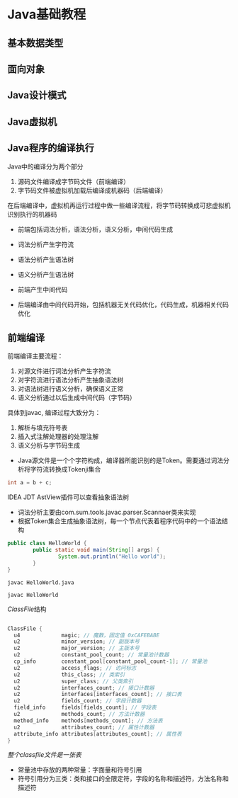 # Java基础教程

## 基本数据类型
## 面向对象
## Java设计模式
## Java虚拟机

## Java程序的编译执行
Java中的编译分为两个部分
1. 源码文件编译成字节码文件（前端编译）
2. 字节码文件被虚拟机加载后编译成机器码（后端编译）

在后端编译中，虚拟机再运行过程中做一些编译流程，将字节码转换成可悲虚拟机识别执行的机器码

* 前端包括词法分析，语法分析，语义分析，中间代码生成
* 词法分析产生字符流
* 语法分析产生语法树
* 语义分析产生语法树
* 前端产生中间代码

* 后端编译由中间代码开始，包括机器无关代码优化，代码生成，机器相关代码优化

## 前端编译
前端编译主要流程：
1. 对源文件进行词法分析产生字符流
2. 对字符流进行语法分析产生抽象语法树
3. 对语法树进行语义分析，确保语义正常
4. 语义分析通过以后生成中间代码（字节码）

具体到javac, 编译过程大致分为：
1. 解析与填充符号表
2. 插入式注解处理器的处理注解
3. 语义分析与字节码生成


* Java源文件是一个个字符构成，编译器所能识别的是Token。需要通过词法分析将字符流转换成Tokenji集合
```java
int a = b + c;
```

IDEA JDT AstView插件可以查看抽象语法树

* 词法分析主要由com.sum.tools.javac.parser.Scannaer类来实现
* 根据Token集合生成抽象语法树，每一个节点代表着程序代码中的一个语法结构

```java
public class HelloWorld {
        public static void main(String[] args) {
                System.out.println("Hello world");
        }
}
```

```shell
javac HelloWorld.java
```

```shell
javac HelloWorld
```

*ClassFile*结构
```c

ClassFile {
  u4             magic; // 魔数，固定值 0xCAFEBABE
  u2             minor_version; // 副版本号
  u2             major_version; // 主版本号
  u2             constant_pool_count; // 常量池计数器
  cp_info        constant_pool[constant_pool_count-1]; // 常量池
  u2             access_flags; // 访问标志
  u2             this_class; // 类索引
  u2             super_class; // 父类索引
  u2             interfaces_count; // 接口计数器
  u2             interfaces[interfaces_count]; // 接口表
  u2             fields_count; // 字段计数器
  field_info     fields[fields_count]; // 字段表
  u2             methods_count; // 方法计数器
  method_info    methods[methods_count]; // 方法表
  u2             attributes_count; // 属性计数器
  attribute_info attributes[attributes_count]; // 属性表
}

```
*整个classfile文件是一张表*

* 常量池中存放的两种常量：字面量和符号引用
* 符号引用分为三类：类和接口的全限定符，字段的名称和描述符，方法名称和描述符